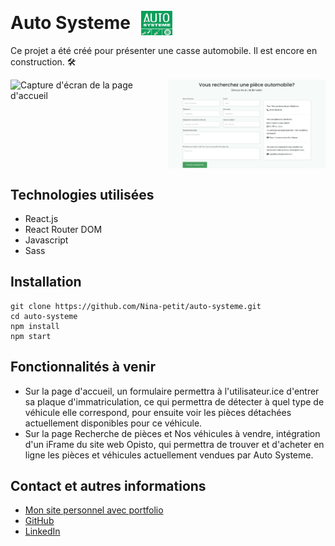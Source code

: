 # Auto Systeme <img src="./src/assets/logo-auto-systeme-min.jpg" alt="Logo de mon projet" width="50" style="position: relative; margin-left: 10px; top: 10px;"/>

Ce projet a été créé pour présenter une casse automobile. Il est encore en construction. 🛠️

<div style="display: flex; width: '100%'; gap: 20px;">
    <img src="./src/assets/hero-screenshot.png" alt="Capture d'écran de la page d'accueil" style="max-width: 50%;"/>
    <img src="./src/assets/form-screenshot.png" alt="Capture d'écran de la page de formulaire de recherche de pièces" style="max-width: 50%;"/>
</div>

## Technologies utilisées

- React.js
- React Router DOM
- Javascript
- Sass

## Installation

```
git clone https://github.com/Nina-petit/auto-systeme.git
cd auto-systeme
npm install
npm start
```

## Fonctionnalités à venir

- Sur la page d'accueil, un formulaire permettra à l'utilisateur.ice d'entrer sa plaque d'immatriculation, ce qui permettra de détecter à quel type de véhicule elle correspond, pour ensuite voir les pièces détachées actuellement disponibles pour ce véhicule.
- Sur la page Recherche de pièces et Nos véhicules à vendre, intégration d'un iFrame du site web Opisto, qui permettra de trouver et d'acheter en ligne les pièces et véhicules actuellement vendues par Auto Systeme.

## Contact et autres informations

- [Mon site personnel avec portfolio](https://nina-petit.herokuapp.com)
- [GitHub](https://www.linkedin.com/in/nina-petit-80b3b2190/)
- [LinkedIn](https://www.linkedin.com/in/nina-petit-80b3b2190/)